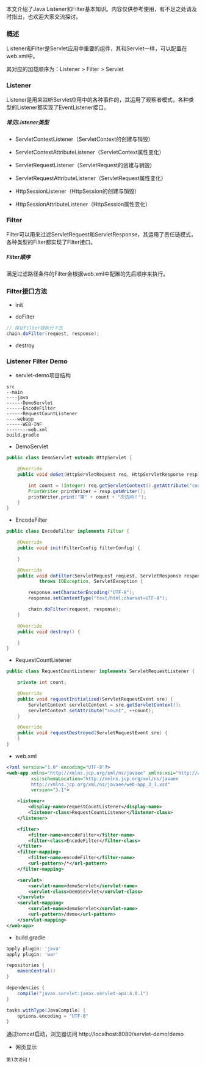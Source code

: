本文介绍了Java Listener和Filter基本知识。内容仅供参考使用，有不足之处请及时指出，也欢迎大家交流探讨。

### 概述

Listener和Filter是Servlet应用中重要的组件，其和Servlet一样，可以配置在web.xml中。

其对应的加载顺序为：Listener > Filter > Servlet

### Listener

Listener是用来监听Servlet应用中的各种事件的，其运用了观察者模式，各种类型的Listener都实现了EventListener接口。

##### 常见Listener类型

* ServletContextListener（ServletContext的创建与销毁）

* ServletContextAttributeListener（ServletContext属性变化）

* ServletRequestListener（ServletRequest的创建与销毁）

* ServletRequestAttributeListener（ServletRequest属性变化）

* HttpSessionListener（HttpSession的创建与销毁）

* HttpSessionAttributeListener（HttpSession属性变化）

### Filter

Filter可以用来过滤ServletRequest和ServletResponse，其运用了责任链模式，各种类型的Filter都实现了Filter接口。

##### Filter顺序

满足过滤路径条件的Filter会根据web.xml中配置的先后顺序来执行。

### Filter接口方法

* init

* doFilter

``` java
// 保证Filter链执行下去
chain.doFilter(request, response);
```

* destroy

### Listener Filter Demo

* servlet-demo项目结构

``` text
src
--main
----java
------DemoServlet
------EncodeFilter
------RequestCountListener
----webapp
------WEB-INF
--------web.xml
build.gradle
```

* DemoServlet

``` java
public class DemoServlet extends HttpServlet {

    @Override
    public void doGet(HttpServletRequest req, HttpServletResponse resp) throws IOException {

        int count = (Integer) req.getServletContext().getAttribute("count");
        PrintWriter printWriter = resp.getWriter();
        printWriter.print("第" + count + "次访问！");
    }
}
```

* EncodeFilter

``` java
public class EncodeFilter implements Filter {

    @Override
    public void init(FilterConfig filterConfig) {

    }

    @Override
    public void doFilter(ServletRequest request, ServletResponse response, FilterChain chain)
            throws IOException, ServletException {

        response.setCharacterEncoding("UTF-8");
        response.setContentType("text/html;charset=UTF-8");

        chain.doFilter(request, response);
    }

    @Override
    public void destroy() {

    }
}
```

* RequestCountListener

``` java
public class RequestCountListener implements ServletRequestListener {

    private int count;

    @Override
    public void requestInitialized(ServletRequestEvent sre) {
        ServletContext servletContext = sre.getServletContext();
        servletContext.setAttribute("count", ++count);
    }

    @Override
    public void requestDestroyed(ServletRequestEvent sre) {
    }
}
```

* web.xml

``` xml
<?xml version="1.0" encoding="UTF-8"?>
<web-app xmlns="http://xmlns.jcp.org/xml/ns/javaee" xmlns:xsi="http://www.w3.org/2001/XMLSchema-instance"
         xsi:schemaLocation="http://xmlns.jcp.org/xml/ns/javaee
         http://xmlns.jcp.org/xml/ns/javaee/web-app_3_1.xsd"
         version="3.1">

    <listener>
        <display-name>requestCountListener</display-name>
        <listener-class>RequestCountListener</listener-class>
    </listener>

    <filter>
        <filter-name>encodeFilter</filter-name>
        <filter-class>EncodeFilter</filter-class>
    </filter>
    <filter-mapping>
        <filter-name>encodeFilter</filter-name>
        <url-pattern>/*</url-pattern>
    </filter-mapping>

    <servlet>
        <servlet-name>demoServlet</servlet-name>
        <servlet-class>DemoServlet</servlet-class>
    </servlet>
    <servlet-mapping>
        <servlet-name>demoServlet</servlet-name>
        <url-pattern>/demo</url-pattern>
    </servlet-mapping>
</web-app>
```

* build.gradle

``` groovy
apply plugin: 'java'
apply plugin: 'war'

repositories {
    mavenCentral()
}

dependencies {
    compile("javax.servlet:javax.servlet-api:4.0.1")
}

tasks.withType(JavaCompile) {
    options.encoding = "UTF-8"
}
```

通过tomcat启动，浏览器访问 http://localhost:8080/servlet-demo/demo

* 网页显示

``` text
第1次访问！
```